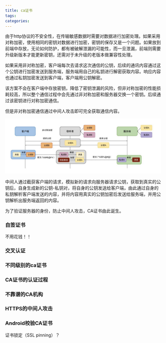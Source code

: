 ```yaml
---
title: ca证书
tags:
categories:
---
```


由于http协议的不安全性，在传输敏感数据时需要对数据进行加密处理。如果采用对称加密，使用相同的密钥对数据进行加密，密钥的保存又是一个问题。如果放到前端中存放，无论如何防护，都有被破解泄漏的可能性，而一旦泄漏，前端则需要升级新版本才能更新密钥，还需对于未升级的老版本做兼容性处理。

如果采用非对称加密，客户端每次去请求这次通信的公钥，后续的通讯内容通过这个公钥进行加密发送到服务端，服务端用自己的私钥进行解密获取内容。响应内容也通过私钥加密发送到客户端，客户端用公钥解密。

该方案不会在客户端中存放密钥，降低了密钥泄漏的风险，但非对称加密的性能损耗较高，所以整个通信过程中会先通过非对称加密和服务器交换一个密钥。后续通过该密钥进行对称加密通信。

但是非对称加密通信通过中间人攻击即可完全获取通信内容。

![image-20220719161149012](image-20220719161149012.png)

中间人通过截获客户端的请求，模拟新的请求向服务器请求公钥，获取到真实的公钥后，自身生成新的公钥-私钥对，将自身的公钥发送给客户端，由此通过自身的私钥解析客户端发送的内容，并将内容用真实的公钥加密后发送给服务端，并用公钥解析出服务端返回的内容。

为了验证服务器的身份，防止中间人攻击，CA证书由此诞生。





### 自签证书

不用花钱！！

### 交叉认证



### 不同级别的ca证书

### CA证书的认证过程



### 不靠谱的CA机构

### HTTPS的中间人攻击



### Android校验CA证书

证书锁定（SSL pinning）？